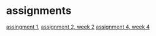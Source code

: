 # assignments
[assingment 1](https://github.com/ThomasVerho/assignments/blob/master/Assignment_week_2%2BThomas%2BVer.ipynb),
[assignment 2, week 2](https://github.com/ThomasVerho/assignments/blob/master/python_lecture%20(3).ipynb)
[assignment 4, week 4](https://github.com/ThomasVerho/assignments/blob/master/Assignment_week_4.ipynb)
